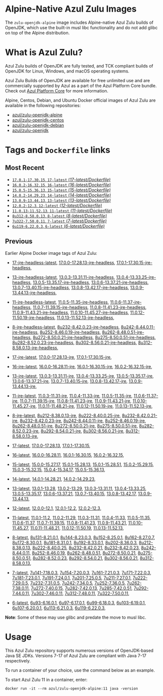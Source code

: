 Alpine-Native Azul Zulu Images
=================================
The `zulu-openjdk-alpine` image includes Alpine-native Azul Zulu builds of OpenJDK, which use the built-in musl libc functionality and do not add glibc on top of the Alpine distribution.


What is Azul Zulu?
======================================

Azul Zulu builds of OpenJDK are fully tested, and TCK compliant builds of OpenJDK for Linux, Windows, and macOS operating systems.

Azul Zulu Builds of OpenJDK are available for free unlimited use and are commercially supported by Azul as a part of the Azul Platform Core bundle.
Check out [Azul Platform Core][3] for more information.

Alpine, Centos, Debian, and Ubuntu Docker official images of Azul Zulu are available in the following repositories:

  * [azul/zulu-openjdk-alpine][4]
  * [azul/zulu-openjdk-centos][5]
  * [azul/zulu-openjdk-debian][6]
  * [azul/zulu-openjdk][7]

Tags and `Dockerfile` links
===========================

Most Recent
-----------

  * [`17.0.1-17.30.15`, `17-latest` (*17-latest/Dockerfile)*][10]
  * [`16.0.2-16.32.15`, `16-latest` (*16-latest/Dockerfile)*][19]
  * [`15.0.5-15.36.13`, `15-latest` (*15-latest/Dockerfile)*][27]
  * [`14.0.2-14.29.23`, `14-latest` (*14-latest/Dockerfile)*][36]
  * [`13.0.9-13.44.13`, `13-latest` (*13-latest/Dockerfile)*][39]
  * [`12.0.2-12.3`, `12-latest` (*12-latest/Dockerfile)*][65]
  * [`11.0.13-11.52.13`, `11-latest` (*11-latest/Dockerfile)*][69]
  * [`8u312-8.58.0.13`, `8-latest` (*8-latest/Dockerfile)*][104]
  * [`7u322-7.50.0.11`, `7-latest` (*7-latest/Dockerfile)*][150]
  * [`6u119-6.22.0.3`, `6-latest` (*6-latest/Dockerfile)*][171]

Previous
--------

Earlier Alpine Docker image tags of Azul Zulu:


  * [17-jre-headless-latest][16],
  [17.0.0-17.28.13-jre-headless][17],
  [17.0.1-17.30.15-jre-headless][18],
  
  * [13-jre-headless-latest][57],
  [13.0.3-13.31.11-jre-headless][58],
  [13.0.4-13.33.25-jre-headless][59],
  [13.0.5-13.35.17-jre-headless][60],
  [13.0.6-13.37.21-jre-headless][61],
  [13.0.7-13.40.15-jre-headless][62],
  [13.0.8-13.42.17-jre-headless][63],
  [13.0.9-13.44.13-jre-headless][64],
  
  * [11-jre-headless-latest][95],
  [11.0.5-11.35-jre-headless][96],
  [11.0.6-11.37-jre-headless][97],
  [11.0.7-11.39.15-jre-headless][98],
  [11.0.8-11.41.23-jre-headless][99],
  [11.0.9-11.43.21-jre-headless][100],
  [11.0.10-11.45.27-jre-headless][101],
  [11.0.12-11.50.19-jre-headless][102],
  [11.0.13-11.52.13-jre-headless][103],
  
  * [8-jre-headless-latest][140],
  [8u232-8.42.0.23-jre-headless][141],
  [8u242-8.44.0.11-jre-headless][142],
  [8u252-8.46.0.19-jre-headless][143],
  [8u262-8.48.0.51-jre-headless][144],
  [8u272-8.50.0.21-jre-headless][145],
  [8u275-8.50.0.51-jre-headless][146],
  [8u282-8.52.0.23-jre-headless][147],
  [8u302-8.56.0.21-jre-headless][148],
  [8u312-8.58.0.13-jre-headless][149],
  
  * [17-jre-latest][11],
  [17.0.0-17.28.13-jre][14],
  [17.0.1-17.30.15-jre][15],
  
  * [16-jre-latest][20],
  [16.0.0-16.28.11-jre][24],
  [16.0.1-16.30.15-jre][25],
  [16.0.2-16.32.15-jre][26],
  
  * [13-jre-latest][42],
  [13.0.3-13.31.11-jre][50],
  [13.0.4-13.33.25-jre][51],
  [13.0.5-13.35.17-jre][52],
  [13.0.6-13.37.21-jre][53],
  [13.0.7-13.40.15-jre][54],
  [13.0.8-13.42.17-jre][55],
  [13.0.9-13.44.13-jre][56],
  
  * [11-jre-latest][76],
  [11.0.3-11.31-jre][84],
  [11.0.4-11.33-jre][85],
  [11.0.5-11.35-jre][86],
  [11.0.6-11.37-jre][87],
  [11.0.7-11.39.15-jre][88],
  [11.0.8-11.41.23-jre][89],
  [11.0.9-11.43.21-jre][90],
  [11.0.10-11.45.27-jre][91],
  [11.0.11-11.48.21-jre][92],
  [11.0.12-11.50.19-jre][93],
  [11.0.13-11.52.13-jre][94],
  
  * [8-jre-latest][105],
  [8u212-8.38.0.13-jre][127],
  [8u222-8.40.0.25-jre][128],
  [8u232-8.42.0.21-jre][129],
  [8u232-8.42.0.23-jre][130],
  [8u242-8.44.0.11-jre][131],
  [8u252-8.46.0.19-jre][132],
  [8u262-8.48.0.51-jre][133],
  [8u272-8.50.0.21-jre][134],
  [8u275-8.50.0.51-jre][135],
  [8u282-8.52.0.23-jre][136],
  [8u292-8.54.0.21-jre][137],
  [8u302-8.56.0.21-jre][138],
  [8u312-8.58.0.13-jre][139],
  
  * [17-latest][10],
  [17.0.0-17.28.13][12],
  [17.0.1-17.30.15][13],
  
  * [16-latest][19],
  [16.0.0-16.28.11][21],
  [16.0.1-16.30.15][22],
  [16.0.2-16.32.15][23],
  
  * [15-latest][27],
  [15.0.0-15.27.17][28],
  [15.0.1-15.28.13][29],
  [15.0.1-15.28.51][30],
  [15.0.2-15.29.15][31],
  [15.0.3-15.32.15][32],
  [15.0.4-15.34.17][33],
  [15.0.5-15.36.13][34],
  
  * [14-latest][36],
  [14.0.1-14.28.21][37],
  [14.0.2-14.29.23][38],
  
  * [13-latest][39],
  [13.0.1-13.28][40],
  [13.0.2-13.29][41],
  [13.0.3-13.31.11][43],
  [13.0.4-13.33.25][44],
  [13.0.5-13.35.17][45],
  [13.0.6-13.37.21][46],
  [13.0.7-13.40.15][47],
  [13.0.8-13.42.17][48],
  [13.0.9-13.44.13][49],
  
  * [12-latest][65],
  [12.0.0-12.1][66],
  [12.0.1-12.2][67],
  [12.0.2-12.3][68],
  
  * [11-latest][69],
  [11.0.1-11.2][70],
  [11.0.2-11.29][71],
  [11.0.3-11.31][72],
  [11.0.4-11.33][73],
  [11.0.5-11.35][74],
  [11.0.6-11.37][75],
  [11.0.7-11.39.15][77],
  [11.0.8-11.41.23][78],
  [11.0.9-11.43.21][79],
  [11.0.10-11.45.27][80],
  [11.0.11-11.48.21][81],
  [11.0.12-11.50.19][82],
  [11.0.13-11.52.13][83],
  
  * [8-latest][104],
  [8u131-8.21.0.1][106],
  [8u144-8.23.0.3][107],
  [8u152-8.25.0.1][108],
  [8u162-8.27.0.7][109],
  [8u172-8.30.0.1][110],
  [8u181-8.31.0.1][111],
  [8u192-8.33.0.1][112],
  [8u202-8.36.0.3][113],
  [8u212-8.38.0.13][114],
  [8u222-8.40.0.25][115],
  [8u232-8.42.0.21][116],
  [8u232-8.42.0.23][117],
  [8u242-8.44.0.11][118],
  [8u252-8.46.0.19][119],
  [8u262-8.48.0.51][120],
  [8u272-8.50.0.21][121],
  [8u275-8.50.0.51][122],
  [8u282-8.52.0.23][123],
  [8u292-8.54.0.21][124],
  [8u302-8.56.0.21][125],
  [8u312-8.58.0.13][126],
  
  * [7-latest][150],
  [7u141-7.18.0.3][151],
  [7u154-7.20.0.3][152],
  [7u161-7.21.0.3][153],
  [7u171-7.22.0.3][154],
  [7u181-7.23.0.1][155],
  [7u191-7.24.0.1][156],
  [7u201-7.25.0.5][157],
  [7u211-7.27.0.1][158],
  [7u222-7.29.0.5][159],
  [7u232-7.31.0.5][160],
  [7u242-7.34.0.5][161],
  [7u252-7.36.0.5][162],
  [7u262-7.38.0.11][163],
  [7u272-7.40.0.15][164],
  [7u282-7.42.0.13][165],
  [7u285-7.42.0.51][166],
  [7u292-7.44.0.11][167],
  [7u302-7.46.0.11][168],
  [7u312-7.48.0.11][169],
  [7u322-7.50.0.11][170],
  
  * [6-latest][171],
  [6u93-6.16.0.1][172],
  [6u97-6.17.0.1][173],
  [6u99-6.18.0.3][174],
  [6u103-6.19.0.1][175],
  [6u107-6.20.0.1][176],
  [6u113-6.21.0.3][177],
  [6u119-6.22.0.3][178],
  

**Note**: Some of these may use glibc and predate the move to musl libc.

Usage
=====

This Azul Zulu repository supports numerous versions of OpenJDK-based Java SE JDKs. Versions 7-17 of Azul Zulu are compliant with Java 7-17 respectively.

To run a container of your choice, use the command below as an example.

To start Azul Zulu 11 in a container, enter:

    docker run -it --rm azul/zulu-openjdk-alpine:11 java -version

  [1]: https://www.azul.com/files/ZuluDocker60.gif
  [2]: https://www.azul.com/
  [3]: https://www.azul.com/products/core/
  [4]: https://hub.docker.com/r/azul/zulu-openjdk-alpine
  [5]: https://hub.docker.com/r/azul/zulu-openjdk-centos
  [6]: https://hub.docker.com/r/azul/zulu-openjdk-debian
  [7]: https://hub.docker.com/r/azul/zulu-openjdk


  [16]: https://github.com/zulu-openjdk/zulu-openjdk/blob/master/alpine/17-jre-headless-latest/Dockerfile
  [17]: https://github.com/zulu-openjdk/zulu-openjdk/blob/master/alpine/17.0.0-17.28.13-jre-headless/Dockerfile
  [18]: https://github.com/zulu-openjdk/zulu-openjdk/blob/master/alpine/17.0.1-17.30.15-jre-headless/Dockerfile
  
  [57]: https://github.com/zulu-openjdk/zulu-openjdk/blob/master/alpine/13-jre-headless-latest/Dockerfile
  [58]: https://github.com/zulu-openjdk/zulu-openjdk/blob/master/alpine/13.0.3-13.31.11-jre-headless/Dockerfile
  [59]: https://github.com/zulu-openjdk/zulu-openjdk/blob/master/alpine/13.0.4-13.33.25-jre-headless/Dockerfile
  [60]: https://github.com/zulu-openjdk/zulu-openjdk/blob/master/alpine/13.0.5-13.35.17-jre-headless/Dockerfile
  [61]: https://github.com/zulu-openjdk/zulu-openjdk/blob/master/alpine/13.0.6-13.37.21-jre-headless/Dockerfile
  [62]: https://github.com/zulu-openjdk/zulu-openjdk/blob/master/alpine/13.0.7-13.40.15-jre-headless/Dockerfile
  [63]: https://github.com/zulu-openjdk/zulu-openjdk/blob/master/alpine/13.0.8-13.42.17-jre-headless/Dockerfile
  [64]: https://github.com/zulu-openjdk/zulu-openjdk/blob/master/alpine/13.0.9-13.44.13-jre-headless/Dockerfile
  
  [95]: https://github.com/zulu-openjdk/zulu-openjdk/blob/master/alpine/11-jre-headless-latest/Dockerfile
  [96]: https://github.com/zulu-openjdk/zulu-openjdk/blob/master/alpine/11.0.5-11.35-jre-headless/Dockerfile
  [97]: https://github.com/zulu-openjdk/zulu-openjdk/blob/master/alpine/11.0.6-11.37-jre-headless/Dockerfile
  [98]: https://github.com/zulu-openjdk/zulu-openjdk/blob/master/alpine/11.0.7-11.39.15-jre-headless/Dockerfile
  [99]: https://github.com/zulu-openjdk/zulu-openjdk/blob/master/alpine/11.0.8-11.41.23-jre-headless/Dockerfile
  [100]: https://github.com/zulu-openjdk/zulu-openjdk/blob/master/alpine/11.0.9-11.43.21-jre-headless/Dockerfile
  [101]: https://github.com/zulu-openjdk/zulu-openjdk/blob/master/alpine/11.0.10-11.45.27-jre-headless/Dockerfile
  [102]: https://github.com/zulu-openjdk/zulu-openjdk/blob/master/alpine/11.0.12-11.50.19-jre-headless/Dockerfile
  [103]: https://github.com/zulu-openjdk/zulu-openjdk/blob/master/alpine/11.0.13-11.52.13-jre-headless/Dockerfile
  
  [140]: https://github.com/zulu-openjdk/zulu-openjdk/blob/master/alpine/8-jre-headless-latest/Dockerfile
  [141]: https://github.com/zulu-openjdk/zulu-openjdk/blob/master/alpine/8u232-8.42.0.23-jre-headless/Dockerfile
  [142]: https://github.com/zulu-openjdk/zulu-openjdk/blob/master/alpine/8u242-8.44.0.11-jre-headless/Dockerfile
  [143]: https://github.com/zulu-openjdk/zulu-openjdk/blob/master/alpine/8u252-8.46.0.19-jre-headless/Dockerfile
  [144]: https://github.com/zulu-openjdk/zulu-openjdk/blob/master/alpine/8u262-8.48.0.51-jre-headless/Dockerfile
  [145]: https://github.com/zulu-openjdk/zulu-openjdk/blob/master/alpine/8u272-8.50.0.21-jre-headless/Dockerfile
  [146]: https://github.com/zulu-openjdk/zulu-openjdk/blob/master/alpine/8u275-8.50.0.51-jre-headless/Dockerfile
  [147]: https://github.com/zulu-openjdk/zulu-openjdk/blob/master/alpine/8u282-8.52.0.23-jre-headless/Dockerfile
  [148]: https://github.com/zulu-openjdk/zulu-openjdk/blob/master/alpine/8u302-8.56.0.21-jre-headless/Dockerfile
  [149]: https://github.com/zulu-openjdk/zulu-openjdk/blob/master/alpine/8u312-8.58.0.13-jre-headless/Dockerfile
  
  [11]: https://github.com/zulu-openjdk/zulu-openjdk/blob/master/alpine/17-jre-latest/Dockerfile
  [14]: https://github.com/zulu-openjdk/zulu-openjdk/blob/master/alpine/17.0.0-17.28.13-jre/Dockerfile
  [15]: https://github.com/zulu-openjdk/zulu-openjdk/blob/master/alpine/17.0.1-17.30.15-jre/Dockerfile
  
  [20]: https://github.com/zulu-openjdk/zulu-openjdk/blob/master/alpine/16-jre-latest/Dockerfile
  [24]: https://github.com/zulu-openjdk/zulu-openjdk/blob/master/alpine/16.0.0-16.28.11-jre/Dockerfile
  [25]: https://github.com/zulu-openjdk/zulu-openjdk/blob/master/alpine/16.0.1-16.30.15-jre/Dockerfile
  [26]: https://github.com/zulu-openjdk/zulu-openjdk/blob/master/alpine/16.0.2-16.32.15-jre/Dockerfile
  
  [42]: https://github.com/zulu-openjdk/zulu-openjdk/blob/master/alpine/13-jre-latest/Dockerfile
  [50]: https://github.com/zulu-openjdk/zulu-openjdk/blob/master/alpine/13.0.3-13.31.11-jre/Dockerfile
  [51]: https://github.com/zulu-openjdk/zulu-openjdk/blob/master/alpine/13.0.4-13.33.25-jre/Dockerfile
  [52]: https://github.com/zulu-openjdk/zulu-openjdk/blob/master/alpine/13.0.5-13.35.17-jre/Dockerfile
  [53]: https://github.com/zulu-openjdk/zulu-openjdk/blob/master/alpine/13.0.6-13.37.21-jre/Dockerfile
  [54]: https://github.com/zulu-openjdk/zulu-openjdk/blob/master/alpine/13.0.7-13.40.15-jre/Dockerfile
  [55]: https://github.com/zulu-openjdk/zulu-openjdk/blob/master/alpine/13.0.8-13.42.17-jre/Dockerfile
  [56]: https://github.com/zulu-openjdk/zulu-openjdk/blob/master/alpine/13.0.9-13.44.13-jre/Dockerfile
  
  [76]: https://github.com/zulu-openjdk/zulu-openjdk/blob/master/alpine/11-jre-latest/Dockerfile
  [84]: https://github.com/zulu-openjdk/zulu-openjdk/blob/master/alpine/11.0.3-11.31-jre/Dockerfile
  [85]: https://github.com/zulu-openjdk/zulu-openjdk/blob/master/alpine/11.0.4-11.33-jre/Dockerfile
  [86]: https://github.com/zulu-openjdk/zulu-openjdk/blob/master/alpine/11.0.5-11.35-jre/Dockerfile
  [87]: https://github.com/zulu-openjdk/zulu-openjdk/blob/master/alpine/11.0.6-11.37-jre/Dockerfile
  [88]: https://github.com/zulu-openjdk/zulu-openjdk/blob/master/alpine/11.0.7-11.39.15-jre/Dockerfile
  [89]: https://github.com/zulu-openjdk/zulu-openjdk/blob/master/alpine/11.0.8-11.41.23-jre/Dockerfile
  [90]: https://github.com/zulu-openjdk/zulu-openjdk/blob/master/alpine/11.0.9-11.43.21-jre/Dockerfile
  [91]: https://github.com/zulu-openjdk/zulu-openjdk/blob/master/alpine/11.0.10-11.45.27-jre/Dockerfile
  [92]: https://github.com/zulu-openjdk/zulu-openjdk/blob/master/alpine/11.0.11-11.48.21-jre/Dockerfile
  [93]: https://github.com/zulu-openjdk/zulu-openjdk/blob/master/alpine/11.0.12-11.50.19-jre/Dockerfile
  [94]: https://github.com/zulu-openjdk/zulu-openjdk/blob/master/alpine/11.0.13-11.52.13-jre/Dockerfile
  
  [105]: https://github.com/zulu-openjdk/zulu-openjdk/blob/master/alpine/8-jre-latest/Dockerfile
  [127]: https://github.com/zulu-openjdk/zulu-openjdk/blob/master/alpine/8u212-8.38.0.13-jre/Dockerfile
  [128]: https://github.com/zulu-openjdk/zulu-openjdk/blob/master/alpine/8u222-8.40.0.25-jre/Dockerfile
  [129]: https://github.com/zulu-openjdk/zulu-openjdk/blob/master/alpine/8u232-8.42.0.21-jre/Dockerfile
  [130]: https://github.com/zulu-openjdk/zulu-openjdk/blob/master/alpine/8u232-8.42.0.23-jre/Dockerfile
  [131]: https://github.com/zulu-openjdk/zulu-openjdk/blob/master/alpine/8u242-8.44.0.11-jre/Dockerfile
  [132]: https://github.com/zulu-openjdk/zulu-openjdk/blob/master/alpine/8u252-8.46.0.19-jre/Dockerfile
  [133]: https://github.com/zulu-openjdk/zulu-openjdk/blob/master/alpine/8u262-8.48.0.51-jre/Dockerfile
  [134]: https://github.com/zulu-openjdk/zulu-openjdk/blob/master/alpine/8u272-8.50.0.21-jre/Dockerfile
  [135]: https://github.com/zulu-openjdk/zulu-openjdk/blob/master/alpine/8u275-8.50.0.51-jre/Dockerfile
  [136]: https://github.com/zulu-openjdk/zulu-openjdk/blob/master/alpine/8u282-8.52.0.23-jre/Dockerfile
  [137]: https://github.com/zulu-openjdk/zulu-openjdk/blob/master/alpine/8u292-8.54.0.21-jre/Dockerfile
  [138]: https://github.com/zulu-openjdk/zulu-openjdk/blob/master/alpine/8u302-8.56.0.21-jre/Dockerfile
  [139]: https://github.com/zulu-openjdk/zulu-openjdk/blob/master/alpine/8u312-8.58.0.13-jre/Dockerfile
  
  [10]: https://github.com/zulu-openjdk/zulu-openjdk/blob/master/alpine/17-latest/Dockerfile
  [12]: https://github.com/zulu-openjdk/zulu-openjdk/blob/master/alpine/17.0.0-17.28.13/Dockerfile
  [13]: https://github.com/zulu-openjdk/zulu-openjdk/blob/master/alpine/17.0.1-17.30.15/Dockerfile
  
  [19]: https://github.com/zulu-openjdk/zulu-openjdk/blob/master/alpine/16-latest/Dockerfile
  [21]: https://github.com/zulu-openjdk/zulu-openjdk/blob/master/alpine/16.0.0-16.28.11/Dockerfile
  [22]: https://github.com/zulu-openjdk/zulu-openjdk/blob/master/alpine/16.0.1-16.30.15/Dockerfile
  [23]: https://github.com/zulu-openjdk/zulu-openjdk/blob/master/alpine/16.0.2-16.32.15/Dockerfile
  
  [27]: https://github.com/zulu-openjdk/zulu-openjdk/blob/master/alpine/15-latest/Dockerfile
  [28]: https://github.com/zulu-openjdk/zulu-openjdk/blob/master/alpine/15.0.0-15.27.17/Dockerfile
  [29]: https://github.com/zulu-openjdk/zulu-openjdk/blob/master/alpine/15.0.1-15.28.13/Dockerfile
  [30]: https://github.com/zulu-openjdk/zulu-openjdk/blob/master/alpine/15.0.1-15.28.51/Dockerfile
  [31]: https://github.com/zulu-openjdk/zulu-openjdk/blob/master/alpine/15.0.2-15.29.15/Dockerfile
  [32]: https://github.com/zulu-openjdk/zulu-openjdk/blob/master/alpine/15.0.3-15.32.15/Dockerfile
  [33]: https://github.com/zulu-openjdk/zulu-openjdk/blob/master/alpine/15.0.4-15.34.17/Dockerfile
  [34]: https://github.com/zulu-openjdk/zulu-openjdk/blob/master/alpine/15.0.5-15.36.13/Dockerfile
  
  [36]: https://github.com/zulu-openjdk/zulu-openjdk/blob/master/alpine/14-latest/Dockerfile
  [37]: https://github.com/zulu-openjdk/zulu-openjdk/blob/master/alpine/14.0.1-14.28.21/Dockerfile
  [38]: https://github.com/zulu-openjdk/zulu-openjdk/blob/master/alpine/14.0.2-14.29.23/Dockerfile
  
  [39]: https://github.com/zulu-openjdk/zulu-openjdk/blob/master/alpine/13-latest/Dockerfile
  [40]: https://github.com/zulu-openjdk/zulu-openjdk/blob/master/alpine/13.0.1-13.28/Dockerfile
  [41]: https://github.com/zulu-openjdk/zulu-openjdk/blob/master/alpine/13.0.2-13.29/Dockerfile
  [43]: https://github.com/zulu-openjdk/zulu-openjdk/blob/master/alpine/13.0.3-13.31.11/Dockerfile
  [44]: https://github.com/zulu-openjdk/zulu-openjdk/blob/master/alpine/13.0.4-13.33.25/Dockerfile
  [45]: https://github.com/zulu-openjdk/zulu-openjdk/blob/master/alpine/13.0.5-13.35.17/Dockerfile
  [46]: https://github.com/zulu-openjdk/zulu-openjdk/blob/master/alpine/13.0.6-13.37.21/Dockerfile
  [47]: https://github.com/zulu-openjdk/zulu-openjdk/blob/master/alpine/13.0.7-13.40.15/Dockerfile
  [48]: https://github.com/zulu-openjdk/zulu-openjdk/blob/master/alpine/13.0.8-13.42.17/Dockerfile
  [49]: https://github.com/zulu-openjdk/zulu-openjdk/blob/master/alpine/13.0.9-13.44.13/Dockerfile
  
  [65]: https://github.com/zulu-openjdk/zulu-openjdk/blob/master/alpine/12-latest/Dockerfile
  [66]: https://github.com/zulu-openjdk/zulu-openjdk/blob/master/alpine/12.0.0-12.1/Dockerfile
  [67]: https://github.com/zulu-openjdk/zulu-openjdk/blob/master/alpine/12.0.1-12.2/Dockerfile
  [68]: https://github.com/zulu-openjdk/zulu-openjdk/blob/master/alpine/12.0.2-12.3/Dockerfile
  
  [69]: https://github.com/zulu-openjdk/zulu-openjdk/blob/master/alpine/11-latest/Dockerfile
  [70]: https://github.com/zulu-openjdk/zulu-openjdk/blob/master/alpine/11.0.1-11.2/Dockerfile
  [71]: https://github.com/zulu-openjdk/zulu-openjdk/blob/master/alpine/11.0.2-11.29/Dockerfile
  [72]: https://github.com/zulu-openjdk/zulu-openjdk/blob/master/alpine/11.0.3-11.31/Dockerfile
  [73]: https://github.com/zulu-openjdk/zulu-openjdk/blob/master/alpine/11.0.4-11.33/Dockerfile
  [74]: https://github.com/zulu-openjdk/zulu-openjdk/blob/master/alpine/11.0.5-11.35/Dockerfile
  [75]: https://github.com/zulu-openjdk/zulu-openjdk/blob/master/alpine/11.0.6-11.37/Dockerfile
  [77]: https://github.com/zulu-openjdk/zulu-openjdk/blob/master/alpine/11.0.7-11.39.15/Dockerfile
  [78]: https://github.com/zulu-openjdk/zulu-openjdk/blob/master/alpine/11.0.8-11.41.23/Dockerfile
  [79]: https://github.com/zulu-openjdk/zulu-openjdk/blob/master/alpine/11.0.9-11.43.21/Dockerfile
  [80]: https://github.com/zulu-openjdk/zulu-openjdk/blob/master/alpine/11.0.10-11.45.27/Dockerfile
  [81]: https://github.com/zulu-openjdk/zulu-openjdk/blob/master/alpine/11.0.11-11.48.21/Dockerfile
  [82]: https://github.com/zulu-openjdk/zulu-openjdk/blob/master/alpine/11.0.12-11.50.19/Dockerfile
  [83]: https://github.com/zulu-openjdk/zulu-openjdk/blob/master/alpine/11.0.13-11.52.13/Dockerfile
  
  [104]: https://github.com/zulu-openjdk/zulu-openjdk/blob/master/alpine/8-latest/Dockerfile
  [106]: https://github.com/zulu-openjdk/zulu-openjdk/blob/master/alpine/8u131-8.21.0.1/Dockerfile
  [107]: https://github.com/zulu-openjdk/zulu-openjdk/blob/master/alpine/8u144-8.23.0.3/Dockerfile
  [108]: https://github.com/zulu-openjdk/zulu-openjdk/blob/master/alpine/8u152-8.25.0.1/Dockerfile
  [109]: https://github.com/zulu-openjdk/zulu-openjdk/blob/master/alpine/8u162-8.27.0.7/Dockerfile
  [110]: https://github.com/zulu-openjdk/zulu-openjdk/blob/master/alpine/8u172-8.30.0.1/Dockerfile
  [111]: https://github.com/zulu-openjdk/zulu-openjdk/blob/master/alpine/8u181-8.31.0.1/Dockerfile
  [112]: https://github.com/zulu-openjdk/zulu-openjdk/blob/master/alpine/8u192-8.33.0.1/Dockerfile
  [113]: https://github.com/zulu-openjdk/zulu-openjdk/blob/master/alpine/8u202-8.36.0.3/Dockerfile
  [114]: https://github.com/zulu-openjdk/zulu-openjdk/blob/master/alpine/8u212-8.38.0.13/Dockerfile
  [115]: https://github.com/zulu-openjdk/zulu-openjdk/blob/master/alpine/8u222-8.40.0.25/Dockerfile
  [116]: https://github.com/zulu-openjdk/zulu-openjdk/blob/master/alpine/8u232-8.42.0.21/Dockerfile
  [117]: https://github.com/zulu-openjdk/zulu-openjdk/blob/master/alpine/8u232-8.42.0.23/Dockerfile
  [118]: https://github.com/zulu-openjdk/zulu-openjdk/blob/master/alpine/8u242-8.44.0.11/Dockerfile
  [119]: https://github.com/zulu-openjdk/zulu-openjdk/blob/master/alpine/8u252-8.46.0.19/Dockerfile
  [120]: https://github.com/zulu-openjdk/zulu-openjdk/blob/master/alpine/8u262-8.48.0.51/Dockerfile
  [121]: https://github.com/zulu-openjdk/zulu-openjdk/blob/master/alpine/8u272-8.50.0.21/Dockerfile
  [122]: https://github.com/zulu-openjdk/zulu-openjdk/blob/master/alpine/8u275-8.50.0.51/Dockerfile
  [123]: https://github.com/zulu-openjdk/zulu-openjdk/blob/master/alpine/8u282-8.52.0.23/Dockerfile
  [124]: https://github.com/zulu-openjdk/zulu-openjdk/blob/master/alpine/8u292-8.54.0.21/Dockerfile
  [125]: https://github.com/zulu-openjdk/zulu-openjdk/blob/master/alpine/8u302-8.56.0.21/Dockerfile
  [126]: https://github.com/zulu-openjdk/zulu-openjdk/blob/master/alpine/8u312-8.58.0.13/Dockerfile
  
  [150]: https://github.com/zulu-openjdk/zulu-openjdk/blob/master/alpine/7-latest/Dockerfile
  [151]: https://github.com/zulu-openjdk/zulu-openjdk/blob/master/alpine/7u141-7.18.0.3/Dockerfile
  [152]: https://github.com/zulu-openjdk/zulu-openjdk/blob/master/alpine/7u154-7.20.0.3/Dockerfile
  [153]: https://github.com/zulu-openjdk/zulu-openjdk/blob/master/alpine/7u161-7.21.0.3/Dockerfile
  [154]: https://github.com/zulu-openjdk/zulu-openjdk/blob/master/alpine/7u171-7.22.0.3/Dockerfile
  [155]: https://github.com/zulu-openjdk/zulu-openjdk/blob/master/alpine/7u181-7.23.0.1/Dockerfile
  [156]: https://github.com/zulu-openjdk/zulu-openjdk/blob/master/alpine/7u191-7.24.0.1/Dockerfile
  [157]: https://github.com/zulu-openjdk/zulu-openjdk/blob/master/alpine/7u201-7.25.0.5/Dockerfile
  [158]: https://github.com/zulu-openjdk/zulu-openjdk/blob/master/alpine/7u211-7.27.0.1/Dockerfile
  [159]: https://github.com/zulu-openjdk/zulu-openjdk/blob/master/alpine/7u222-7.29.0.5/Dockerfile
  [160]: https://github.com/zulu-openjdk/zulu-openjdk/blob/master/alpine/7u232-7.31.0.5/Dockerfile
  [161]: https://github.com/zulu-openjdk/zulu-openjdk/blob/master/alpine/7u242-7.34.0.5/Dockerfile
  [162]: https://github.com/zulu-openjdk/zulu-openjdk/blob/master/alpine/7u252-7.36.0.5/Dockerfile
  [163]: https://github.com/zulu-openjdk/zulu-openjdk/blob/master/alpine/7u262-7.38.0.11/Dockerfile
  [164]: https://github.com/zulu-openjdk/zulu-openjdk/blob/master/alpine/7u272-7.40.0.15/Dockerfile
  [165]: https://github.com/zulu-openjdk/zulu-openjdk/blob/master/alpine/7u282-7.42.0.13/Dockerfile
  [166]: https://github.com/zulu-openjdk/zulu-openjdk/blob/master/alpine/7u285-7.42.0.51/Dockerfile
  [167]: https://github.com/zulu-openjdk/zulu-openjdk/blob/master/alpine/7u292-7.44.0.11/Dockerfile
  [168]: https://github.com/zulu-openjdk/zulu-openjdk/blob/master/alpine/7u302-7.46.0.11/Dockerfile
  [169]: https://github.com/zulu-openjdk/zulu-openjdk/blob/master/alpine/7u312-7.48.0.11/Dockerfile
  [170]: https://github.com/zulu-openjdk/zulu-openjdk/blob/master/alpine/7u322-7.50.0.11/Dockerfile
  
  [171]: https://github.com/zulu-openjdk/zulu-openjdk/blob/master/alpine/6-latest/Dockerfile
  [172]: https://github.com/zulu-openjdk/zulu-openjdk/blob/master/alpine/6u93-6.16.0.1/Dockerfile
  [173]: https://github.com/zulu-openjdk/zulu-openjdk/blob/master/alpine/6u97-6.17.0.1/Dockerfile
  [174]: https://github.com/zulu-openjdk/zulu-openjdk/blob/master/alpine/6u99-6.18.0.3/Dockerfile
  [175]: https://github.com/zulu-openjdk/zulu-openjdk/blob/master/alpine/6u103-6.19.0.1/Dockerfile
  [176]: https://github.com/zulu-openjdk/zulu-openjdk/blob/master/alpine/6u107-6.20.0.1/Dockerfile
  [177]: https://github.com/zulu-openjdk/zulu-openjdk/blob/master/alpine/6u113-6.21.0.3/Dockerfile
  [178]: https://github.com/zulu-openjdk/zulu-openjdk/blob/master/alpine/6u119-6.22.0.3/Dockerfile
  